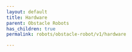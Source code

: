 ```yaml
---
layout: default
title: Hardware
parent: Obstacle Robots
has_children: true
permalink: robots/obstacle-robot/v1/hardware

---
```


